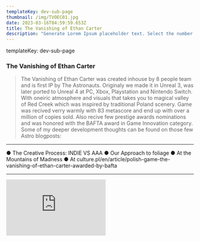 ```yaml
---
templateKey: dev-sub-page
thumbnail: /img/TVOEC01.jpg
date: 2023-03-16T04:59:59.653Z
title: The Vanishing of Ethan Carter
description: "Generate Lorem Ipsum placeholder text. Select the number of characters, words, sentences or paragraphs, and hit generate!"
---
```


templateKey: dev-sub-page


### The Vanishing of Ethan Carter
> The Vanishing of Ethan Carter was created inhouse by 8 people team and is first IP by The Astronauts. Originaly we made it in Unreal 3, was later ported to Unreal 4 at PC, Xbox, Playstation and Nintendo Switch. With oneiric atmosphere and visuals that takes you to magical valley of Red Creek which was inspired by traditional Poland  scenery. Game was recived verry  warmly with 83 metascore and end up with over a million of copies sold. Also recive few prestige awards nominations and was honored with the BAFTA award in Game Innovation category. Some of my deeper development thoughts can be found on those few Astro blogposts: 

---

● The Creative Process: INDIE VS AAA
● Our Approach to foliage
● At the Mountains of Madness
● At culture.pl/en/article/polish-game-the-vanishing-of-ethan-carter-awarded-by-bafta


--- 



<iframe width="267" height="151" src="https://www.youtube.com/embed/9oxbkL3N_fM" title="The Vanishing of Ethan Carter - Welcome to Red Creek Valley Trailer" frameborder="0" allow="accelerometer; autoplay; clipboard-write; encrypted-media; gyroscope; picture-in-picture; web-share" allowfullscreen></iframe>


